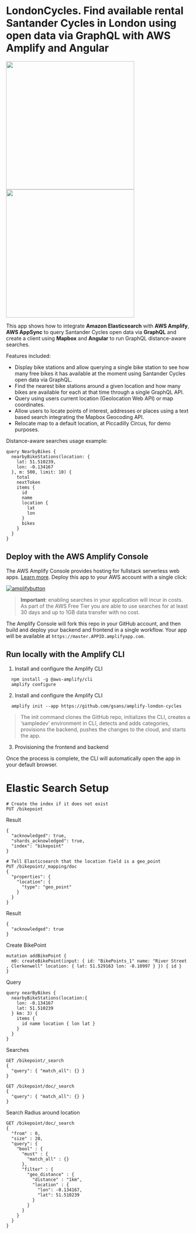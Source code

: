 # LondonCycles. Find available rental Santander Cycles in London using open data via GraphQL with AWS Amplify and Angular

<p float="left" >
  <img src="https://i.imgur.com/tvwNkuA.gif" height="350px" />
  <img src="https://i.imgur.com/t70U9hb.png" height="350px" />
</p>

This app shows how to integrate **Amazon Elasticsearch** with **AWS Amplify**, **AWS AppSync** to query Santander Cycles open data via **GraphQL** and create a client using **Mapbox** and **Angular** to run GraphQL distance-aware searches.

Features included:
- Display bike stations and allow querying a single bike station to see how many free bikes it has available at the moment using Santander Cycles open data via GraphQL.
- Find the nearest bike stations around a given location and how many bikes are available for each at that time through a single GraphQL API.
- Query using users current location (Geolocation Web API) or map coordinates.
- Allow users to locate points of interest, addresses or places using a text based search integrating the Mapbox Geocoding API.
- Relocate map to a default location, at Piccadilly Circus, for demo purposes.


Distance-aware searches usage example:
```
query NearbyBikes {
  nearbyBikeStations(location: { 
    lat: 51.510239,
    lon: -0.134167
  }, m: 500, limit: 10) {
    total
    nextToken
    items {
      id
      name
      location {
        lat
        lon
      }
      bikes
    }
  }
}
```

## Deploy with the AWS Amplify Console

The AWS Amplify Console provides hosting for fullstack serverless web apps. [Learn more](https://console.amplify.aws). Deploy this app to your AWS account with a single click:

[![amplifybutton](https://oneclick.amplifyapp.com/button.svg)](https://console.aws.amazon.com/amplify/home#/deploy?repo=https://github.com/gsans/amplify-london-cycles)

>**Important**: enabling searches in your application will incur in costs. As part of the AWS Free Tier you are able to use searches for at least 30 days and up to 1GB data transfer with no cost.

The Amplify Console will fork this repo in your GitHub account, and then build and deploy your backend and frontend in a single workflow. Your app will be available at `https://master.APPID.amplifyapp.com`.

## Run locally with the Amplify CLI

1. Install and configure the Amplify CLI

```
  npm install -g @aws-amplify/cli
  amplify configure
```

2. Install and configure the Amplify CLI

```
  amplify init --app https://github.com/gsans/amplify-london-cycles
```
  
>The init command clones the GitHub repo, initializes the CLI, creates a ‘sampledev’ environment in CLI, detects and adds categories, provisions the backend, pushes the changes to the cloud, and starts the app.

3. Provisioning the frontend and backend

Once the process is complete, the CLI will automatically open the app in your default browser.

# Elastic Search Setup
```
# Create the index if it does not exist
PUT /bikepoint
```
Result
```
{
  "acknowledged": true,
  "shards_acknowledged": true,
  "index": "bikepoint"
}
```

```
# Tell Elasticsearch that the location field is a geo_point
PUT /bikepoint/_mapping/doc
{
  "properties": {
    "location": {
      "type": "geo_point"
    }
  }
}
```
Result 
```
{
  "acknowledged": true
}
```

Create BikePoint
```
mutation addBikePoint {
  m0: createBikePoint(input: { id: "BikePoints_1" name: "River Street , Clerkenwell" location: { lat: 51.529163 lon: -0.10997 } }) { id }
}
```

Query
```
query nearByBikes {
  nearbyBikeStations(location:{
    lon: -0.134167
    lat: 51.510239
  } km: 3) {
    items {
      id name location { lon lat }
    }
  }
}
```

Searches
```
GET /bikepoint/_search
{
  "query": { "match_all": {} }
}

GET /bikepoint/doc/_search
{
  "query": { "match_all": {} }
}
```

Search Radius around location
```
GET /bikepoint/doc/_search
{
  "from" : 0, 
  "size" : 20,  
  "query": {
    "bool" : {
      "must" : {
        "match_all" : {}
      },
      "filter" : {
        "geo_distance" : {
          "distance" : "1km",
          "location" : {
            "lon": -0.134167,
            "lat": 51.510239
          }
        }
      }
    }
  }
}
```